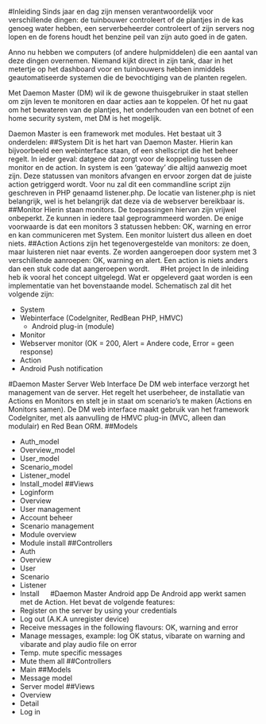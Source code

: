 #Inleiding
Sinds jaar en dag zijn mensen verantwoordelijk voor verschillende dingen: de tuinbouwer controleert of de plantjes in de kas genoeg water hebben, een serverbeheerder controleert of zijn servers nog lopen en de forens houdt het benzine peil van zijn auto goed in de gaten. 

Anno nu hebben we computers (of andere hulpmiddelen) die een aantal van deze dingen overnemen. Niemand kijkt direct in zijn tank, daar in het metertje op het dashboard voor en tuinbouwers hebben inmiddels geautomatiseerde systemen die de bevochtiging van de planten regelen. 

Met Daemon Master (DM) wil ik de gewone thuisgebruiker in staat stellen om zijn leven te monitoren en daar acties aan te koppelen. Of het nu gaat om het bewateren van de plantjes, het onderhouden van een botnet of een home security system, met DM is het mogelijk.

Daemon Master is een framework met modules. Het bestaat uit 3 onderdelen:
##System
Dit is het hart van Daemon Master. Hierin kan bijvoorbeeld een webinterface staan, of een shellscript die het beheer regelt. In ieder geval: datgene dat zorgt voor de koppeling tussen de monitor en de action. In system is een ‘gateway’ die altijd aanwezig moet zijn. Deze statussen van monitors afvangen en ervoor zorgen dat de juiste action getriggerd wordt. Voor nu zal dit een commandline script zijn geschreven in PHP genaamd listener.php. De locatie van listener.php is niet belangrijk, wel is het belangrijk dat deze via de webserver bereikbaar is.  
##Monitor
Hierin staan monitors. De toepassingen hiervan zijn vrijwel onbeperkt. Ze kunnen in iedere taal geprogrammeerd worden. De enige voorwaarde is dat een monitors 3 statussen hebben: OK, warning en error en kan communiceren met System. Een monitor luistert dus alleen en doet niets. 
##Action
Actions zijn het tegenovergestelde van monitors: ze doen, maar luisteren niet naar events. Ze worden aangeroepen door system met 3 verschillende aanroepen: OK, warning en alert. Een action is niets anders dan een stuk code dat aangeroepen wordt. 
 
#Het project
In de inleiding heb ik vooral het concept uitgelegd. Wat er opgeleverd gaat worden is een implementatie van het bovenstaande model. Schematisch zal dit het volgende zijn:
-  System
  -	Webinterface (CodeIgniter, RedBean PHP, HMVC)
      -	Android plug-in (module)
-	Monitor
  -	Webserver monitor (OK = 200, Alert = Andere code, Error = geen response)
-	Action
  -	Android Push notification

#Daemon Master Server Web Interface
De DM web interface verzorgt het management van de server. Het regelt het userbeheer, de installatie van Actions en Monitors en stelt je in staat om scenario’s te maken (Actions en Monitors samen). 
De DM web interface maakt gebruik van het framework CodeIgniter, met als aanvulling de HMVC plug-in (MVC, alleen dan modulair) en Red Bean ORM. 
##Models
-	Auth_model
-	Overview_model
-	User_model
-	Scenario_model
-	Listener_model
-	Install_model
##Views
-	Loginform
-	Overview
-	User management
-	Account beheer
-	Scenario management
-	Module overview
-	Module install
##Controllers
-	Auth
-	Overview
-	User
-	Scenario
-	Listener
-	Install
 
#Daemon Master Android app
De Android app werkt samen met de Action. Het bevat de volgende features:
-	Register on the server by using your credentials
-	Log out (A.K.A unregister device)
-	Receive messages in the following flavours: OK, warning and error
-	Manage messages, example: log OK status, vibarate on warning and vibarate and play audio file on error
-	Temp. mute specific messages
-	Mute them all
##Controllers
-	Main
##Models
-	Message model
-	Server model
##Views
-	Overview
-	Detail
-	Log in
